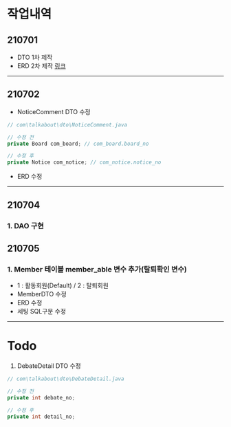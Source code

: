 # 작업내역
## 210701
- DTO 1차 제작
- ERD 2차 제작
[링크](https://www.erdcloud.com/d/YYWimyRYK7asSbXMN)  
___

## 210702
- NoticeComment DTO 수정
```java
// com\talkabout\dto\NoticeComment.java

// 수정 전
private Board com_board; // com_board.board_no

// 수정 후
private Notice com_notice; // com_notice.notice_no
```
- ERD 수정
___

## 210704
### 1. DAO 구현

## 210705
### 1. Member 테이블 member_able 변수 추가(탈퇴확인 변수)
- 1 : 활동회원(Default) / 2 : 탈퇴회원
- MemberDTO 수정
- ERD 수정
- 세팅 SQL구문 수정
___
# Todo
1. DebateDetail DTO 수정
```java
// com\talkabout\dto\DebateDetail.java

// 수정 전
private int debate_no;

// 수정 후
private int detail_no; 
```
